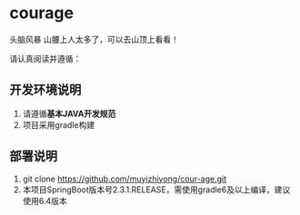 # courage
头脑风暴
山腰上人太多了，可以去山顶上看看！

请认真阅读并遵循：
## 开发环境说明
1. 请遵循**基本JAVA开发规范**
2. 项目采用gradle构建
    

## 部署说明
1. git clone https://github.com/muyizhiyong/cour-age.git 
2. 本项目SpringBoot版本号2.3.1.RELEASE，需使用gradle6及以上编译，建议使用6.4版本

